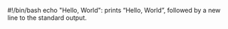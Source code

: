 #!/bin/bash
echo "Hello, World": prints “Hello, World”, followed by a new line to the standard output.
